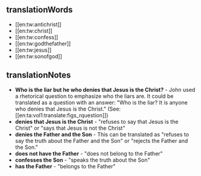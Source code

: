 ## translationWords

* [[en:tw:antichrist]]
* [[en:tw:christ]]
* [[en:tw:confess]]
* [[en:tw:godthefather]]
* [[en:tw:jesus]]
* [[en:tw:sonofgod]]

## translationNotes

* **Who is the liar but he who denies that Jesus is the Christ?** - John used a rhetorical question to emphasize who the liars are. It could be translated as a question with an answer: "Who is the liar? It is anyone who denies that Jesus is the Christ." (See: [[en:ta:vol1:translate:figs_rquestion]])
* **denies that Jesus is the Christ** - "refuses to say that Jesus is the Christ" or "says that Jesus is not the Christ"
* **denies the Father and the Son** - This can be translated as "refuses to say the truth about the Father and the Son" or "rejects the Father and the Son."
* **does not have the Father** - "does not belong to the Father"
* **confesses the Son** - "speaks the truth about the Son"
* **has the Father** - "belongs to the Father"
